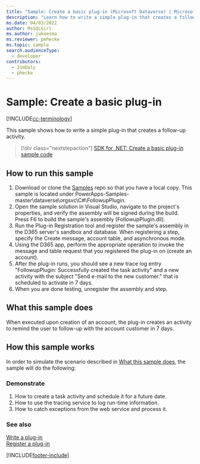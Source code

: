 ```yaml
---
title: "Sample: Create a basic plug-in (Microsoft Dataverse) | Microsoft Docs"
description: "Learn how to write a simple plug-in that creates a follow-up activity."
ms.date: 04/03/2022
author: MsSQLGirl
ms.author: jukoesma
ms.reviewer: pehecke
ms.topic: sample
search.audienceType:
  - developer
contributors:
  - JimDaly
  - phecke
---
```


# Sample: Create a basic plug-in

[!INCLUDE[cc-terminology](../../includes/cc-terminology.md)]

This sample shows how to write a simple plug-in that creates a follow-up activity.

> [!div class="nextstepaction"]
> [SDK for .NET: Create a basic plug-in sample code](https://github.com/microsoft/PowerApps-Samples/tree/master/dataverse/orgsvc/CSharp/FollowupPlugin)

## How to run this sample

1. Download or clone the [Samples](https://github.com/Microsoft/PowerApps-Samples) repo so that you have a local copy. This sample is located under PowerApps-Samples-master\dataverse\orgsvc\C#\FollowupPlugin.
2. Open the sample solution in Visual Studio, navigate to the project's properties, and verify the assembly will be signed during the build. Press F6 to build the sample's assembly (FollowupPlugin.dll).
3. Run the Plug-in Registration tool and register the sample's assembly in the D365 server's sandbox and database. When registering a step, specify the Create message, account table, and asynchronous mode.
4. Using the D365 app, perform the appropriate operation to invoke the message and table request that you registered the plug-in on (create an account).
5. After the plug-in runs, you should see a new trace log entry "FollowupPlugin: Successfully created the task activity" and a new activity with the subject "Send e-mail to the new customer." that is scheduled to activate in 7 days.
6. When you are done testing, unregister the assembly and step.

## What this sample does

When executed upon creation of an account, the plug-in creates an activity to remind the user to follow-up with the account customer in 7 days.

## How this sample works

In order to simulate the scenario described in [What this sample does](#what-this-sample-does), the sample will do the following:

### Demonstrate

1. How to create a task activity and schedule it for a future date.
2. How to use the tracing service to log run-time information.
3. How to catch exceptions from the web service and process it.

### See also

[Write a plug-in](../../write-plug-in.md)  
[Register a plug-in](../../register-plug-in.md)

[!INCLUDE[footer-include](../../../../includes/footer-banner.md)]
